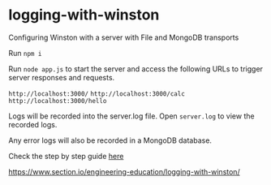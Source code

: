 # logging-with-winston

Configuring Winston with a server with File and MongoDB transports

Run `npm i`

Run `node app.js` to start the server and access the following URLs to trigger server responses and requests.

`http://localhost:3000/`
`http://localhost:3000/calc`
`http://localhost:3000/hello`

Logs will be recorded into the server.log file. Open `server.log` to view the recorded logs.

Any error logs will also be recorded in a MongoDB database.

Check the step by step guide [here](https://www.section.io/engineering-education/logging-with-winston/)

https://www.section.io/engineering-education/logging-with-winston/
